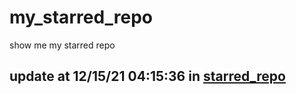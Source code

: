 # my_starred_repo
show me my starred repo

update at 12/15/21 04:15:36 in [starred_repo](./index.html)
---

